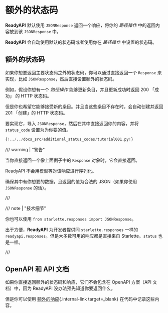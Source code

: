 # 额外的状态码

**ReadyAPI** 默认使用 `JSONResponse` 返回一个响应，将你的 _路径操作_ 中的返回内容放到该 `JSONResponse` 中。

**ReadyAPI** 会自动使用默认的状态码或者使用你在 _路径操作_ 中设置的状态码。

## 额外的状态码

如果你想要返回主要状态码之外的状态码，你可以通过直接返回一个 `Response` 来实现，比如 `JSONResponse`，然后直接设置额外的状态码。

例如，假设你想有一个 _路径操作_ 能够更新条目，并且更新成功时返回 200 「成功」 的 HTTP 状态码。

但是你也希望它能够接受新的条目。并且当这些条目不存在时，会自动创建并返回 201 「创建」的 HTTP 状态码。

要实现它，导入 `JSONResponse`，然后在其中直接返回你的内容，并将 `status_code` 设置为为你要的值。

```Python hl_lines="4  25"
{!../../docs_src/additional_status_codes/tutorial001.py!}
```

/// warning | "警告"

当你直接返回一个像上面例子中的 `Response` 对象时，它会直接返回。

ReadyAPI 不会用模型等对该响应进行序列化。

确保其中有你想要的数据，且返回的值为合法的 JSON（如果你使用 `JSONResponse` 的话）。

///

/// note | "技术细节"

你也可以使用 `from starlette.responses import JSONResponse`。

出于方便，**ReadyAPI** 为开发者提供同 `starlette.responses` 一样的 `readyapi.responses`。但是大多数可用的响应都是直接来自 Starlette。`status` 也是一样。

///

## OpenAPI 和 API 文档

如果你直接返回额外的状态码和响应，它们不会包含在 OpenAPI 方案（API 文档）中，因为 ReadyAPI 没办法预先知道你要返回什么。

但是你可以使用 [额外的响应](additional-responses.md){.internal-link target=\_blank} 在代码中记录这些内容。
